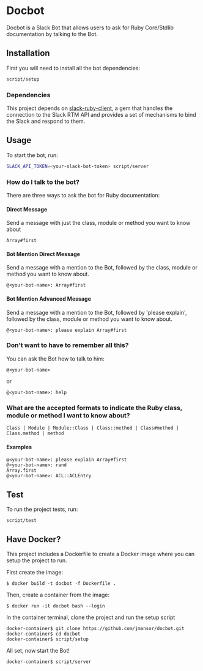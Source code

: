 # Docbot

Docbot is a Slack Bot that allows users to ask for Ruby Core/Stdlib documentation by talking to the Bot.

## Installation

First you will need to install all the bot dependencies:

```bash
script/setup
```

### Dependencies
This project depends on [slack-ruby-client](https://github.com/dblock/slack-ruby-client), a gem that handles the connection to the Slack RTM API and provides a set of mechanisms to bind the Slack and respond to them.

## Usage

To start the bot, run:

```bash
SLACK_API_TOKEN=<your-slack-bot-token> script/server
```

### How do I talk to the bot?
There are three ways to ask the bot for Ruby documentation:

#### Direct Message
Send a message with just the class, module or method you want to know about
```
Array#first
```

#### Bot Mention Direct Message
Send a message with a mention to the Bot, followed by the class, module or method you want to know about.
```
@<your-bot-name>: Array#first
```

#### Bot Mention Advanced Message
Send a message with a mention to the Bot, followed by 'please explain', followed by the class, module or method you want to know about.
```
@<your-bot-name>: please explain Array#first
```

### Don't want to have to remember all this?
You can ask the Bot how to talk to him:
```
@<your-bot-name>
```
or
```
@<your-bot-name>: help
```

### What are the accepted formats to indicate the Ruby class, module or method I want to know about?

```
Class | Module | Module::Class | Class::method | Class#method | Class.method | method
```

#### Examples
```
@<your-bot-name>: please explain Array#first
@<your-bot-name>: rand
Array.first
@<your-bot-name>: ACL::ACLEntry
```
## Test

To run the project tests, run:
```
script/test
```

## Have Docker?
This project includes a Dockerfile to create a Docker image where you can setup
the project to run.

First create the image:
```
$ docker build -t docbot -f Dockerfile .
```

Then, create a container from the image:
```
$ docker run -it docbot bash --login
```

In the container terminal, clone the project and run the setup script
```
docker-container$ git clone https://github.com/jmansor/docbot.git
docker-container$ cd docbot
docker-container$ script/setup
```

All set, now start the Bot!
```
docker-container$ script/server
```

